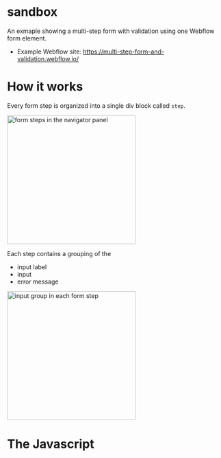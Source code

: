 # sandbox

An exmaple showing a multi-step form with validation using one Webflow form element.

- Example Webflow site: https://multi-step-form-and-validation.webflow.io/

# How it works

Every form step is organized into a single div block called `step`.

<img src="https://media.cleanshot.cloud/media/46844/W7QRfdLmEhV5zukcFl4W9JShR6XdbvILg7HYlOAG.jpeg?Expires=1664316907&Signature=fkw7M0ktcyDraP6TAejunKG0TBS6FgAum1Ya0sCSHi3JfW1yT~csqsvncBtMHz6of1sA-Gr69g2TBGje9XpDLJlQLxDCza3vfgh5k85DCjARFCTknwyjd1bAFiHURPYQOU5AueGBSYxpubwdjjFXn85TGWPSzyGzl6DE4TCcmKr6OdxIQa3OXp27OmKb7Xh180Ra5Okaq2fLjtGS-~VNhATbPZullCz3bEh6GVkSPDwdnevJbGeUIIDOQw1t9j1wchTwDbVXNHiUi3ZC73geJ8CoXn0lESIsFbwPJy7gHkI1ybQ4S2Jdql5xBTN9BLK-23Yp02VcVKfZPBRKpxurGw__&Key-Pair-Id=K269JMAT9ZF4GZ" alt="form steps in the navigator panel" width="300"/>

Each step contains a grouping of the

- input label
- input
- error message

<img src="https://media.cleanshot.cloud/media/46844/F0HM4JNROpESQTynIDKOSXecAcZ4CqY1lW6Jmsqq.jpeg?Expires=1664317279&Signature=SZnU6f8kleakRn5kbMliW6mt~M7NMCE2bkLGCGgeWk5i7cLu5QW3xx97qIku-Z7mVtEde7F0xuKUABbIdzmAib3eV1Wk12kxyYC5nPpNK3AtqaNa~EZmROvz5x7qR4WLn~3AvyGhfkDKVSOu1ACppsoFG9Iulmz7S41FpOtUHyNSOtoBS3jbnZEtnflJ2hw1-~LbRfwAKlCV3g6iKmZUBcB7QDTk3VHvGdIQ-hf7PHZYhjCiG~hIZeLSYdKwwkAM-9WfOFzbXDDDG6zYwKyHMcfK8b3u9ghWD8NxleIJ~wRSqtxtP3~CiFcsx5EqR6Oqy5dk82fW7NbRQriGjfnSyQ__&Key-Pair-Id=K269JMAT9ZF4GZ" alt="input group in each form step" width="300">

# The Javascript
